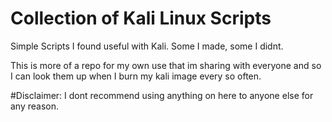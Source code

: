 # Collection of Kali Linux Scripts

Simple Scripts I found useful with Kali. Some I made, some I didnt.

This is more of a repo for my own use that im sharing with everyone and so I can look them up when I burn my kali image every so often.

#Disclaimer: I dont recommend using anything on here to anyone else for any reason.
